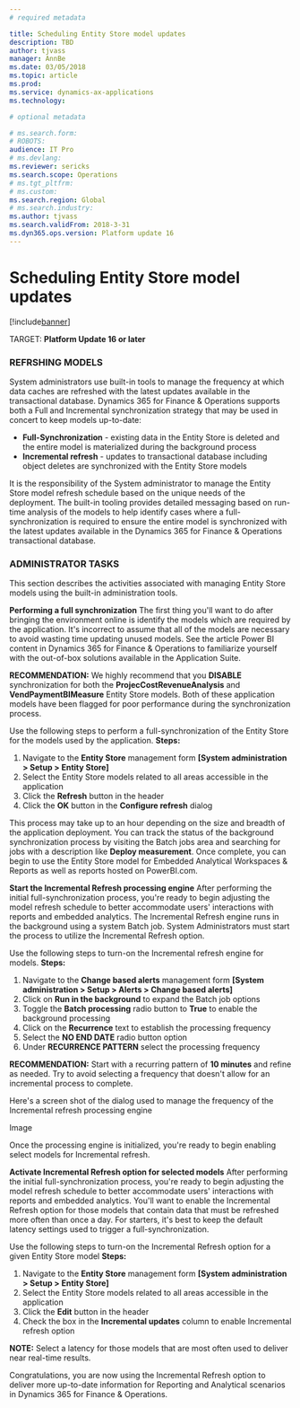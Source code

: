 ```yaml
---
# required metadata

title: Scheduling Entity Store model updates
description: TBD
author: tjvass
manager: AnnBe
ms.date: 03/05/2018
ms.topic: article
ms.prod: 
ms.service: dynamics-ax-applications
ms.technology: 

# optional metadata

# ms.search.form:
# ROBOTS:
audience: IT Pro
# ms.devlang: 
ms.reviewer: sericks
ms.search.scope: Operations
# ms.tgt_pltfrm: 
# ms.custom:
ms.search.region: Global
# ms.search.industry:
ms.author: tjvass
ms.search.validFrom: 2018-3-31 
ms.dyn365.ops.version: Platform update 16
---
```


# Scheduling Entity Store model updates

[!include[banner](../includes/banner.md)]

TARGET:  **Platform Update 16 or later**

### REFRSHING MODELS
System administrators use built-in tools to manage the frequency at which data caches are refreshed with the latest updates available in the transactional database.  Dynamics 365 for Finance & Operations supports both a Full and Incremental synchronization strategy that may be used in concert to keep models up-to-date:
- **Full-Synchronization** - existing data in the Entity Store is deleted and the entire model is materialized during the background process
- **Incremental refresh** - updates to transactional database including object deletes are synchronized with the Entity Store models
	
It is the responsibility of the System administrator to manage the Entity Store model refresh schedule based on the unique needs of the deployment.  The built-in tooling provides detailed messaging based on run-time analysis of the models to help identify cases where a full-synchronization is required to ensure the entire model is synchronized with the latest updates available in the Dynamics 365 for Finance & Operations transactional database.

### ADMINISTRATOR TASKS
This section describes the activities associated with managing Entity Store models using the built-in administration tools.

**Performing a full synchronization**
The first thing you'll want to do after bringing the environment online is identify the models which are required by the application.  It's incorrect to assume that all of the models are necessary to avoid wasting time updating unused models.  See the article Power BI content in Dynamics 365 for Finance & Operations to familiarize yourself with the out-of-box solutions available in the Application Suite.

**RECOMMENDATION:**  We highly recommend that you **DISABLE** synchronization for both the **ProjecCostRevenueAnalysis** and **VendPaymentBIMeasure** Entity Store models.  Both of these application models have been flagged for poor performance during the synchronization process.

Use the following steps to perform a full-synchronization of the Entity Store for the models used by the application.
**Steps:**
1) Navigate to the **Entity Store** management form **[System administration > Setup > Entity Store]**
2) Select the Entity Store models related to all areas accessible in the application
3) Click the **Refresh** button in the header
4) Click the **OK** button in the **Configure refresh** dialog
	
This process may take up to an hour depending on the size and breadth of the application deployment.  You can track the status of the background synchronization process by visiting the Batch jobs area and searching for jobs with a description like **Deploy measurement**.  Once complete, you can begin to use the Entity Store model for Embedded Analytical Workspaces & Reports as well as reports hosted on PowerBI.com.

**Start the Incremental Refresh processing engine**
After performing the initial full-synchronization process, you're ready to begin adjusting the model refresh schedule to better accommodate users' interactions with reports and embedded analytics.  The Incremental Refresh engine runs in the background using a system Batch job.  System Administrators must start the process to utilize the Incremental Refresh option.

Use the following steps to turn-on the Incremental refresh engine for models.
**Steps:**
1) Navigate to the **Change based alerts** management form **[System administration > Setup > Alerts > Change based alerts]**
2) Click on **Run in the background** to expand the Batch job options
3) Toggle the **Batch processing** radio button to **True** to enable the background processing
4) Click on the **Recurrence** text to establish the processing frequency
5) Select the **NO END DATE** radio button option
6) Under **RECURRENCE PATTERN** select the processing frequency

**RECOMMENDATION:**  Start with a recurring pattern of **10 minutes** and refine as needed.  Try to avoid selecting a frequency that doesn't allow for an incremental process to complete.

Here's a screen shot of the dialog used to manage the frequency of the Incremental refresh processing engine

Image

Once the processing engine is initialized, you're ready to begin enabling select models for Incremental refresh.

**Activate Incremental Refresh option for selected models**
After performing the initial full-synchronization process, you're ready to begin adjusting the model refresh schedule to better accommodate users' interactions with reports and embedded analytics.  You'll want to enable the Incremental Refresh option for those models that contain data that must be refreshed more often than once a day.  For starters, it's best to keep the default latency settings used to trigger a full-synchronization.

Use the following steps to turn-on the Incremental Refresh option for a given Entity Store model
**Steps:**
1) Navigate to the **Entity Store** management form **[System administration > Setup > Entity Store]**
2) Select the Entity Store models related to all areas accessible in the application
3) Click the **Edit** button in the header
4) Check the box in the **Incremental updates** column to enable Incremental refresh option

**NOTE:**  Select a latency for those models that are most often used to deliver near real-time results.

Congratulations, you are now using the Incremental Refresh option to deliver more up-to-date information for Reporting and Analytical scenarios in Dynamics 365 for Finance & Operations.


